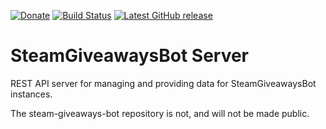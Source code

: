 [![Donate](https://img.shields.io/badge/-%E2%99%A5%20Donate-%23ff69b4)](https://hmlendea.go.ro/fund.html) [![Build Status](https://github.com/hmlendea/steam-giveaways-bot-server/actions/workflows/dotnet.yml/badge.svg)](https://github.com/hmlendea/steam-giveaways-bot-server/actions/workflows/dotnet.yml) [![Latest GitHub release](https://img.shields.io/github/v/release/hmlendea/steam-giveaways-bot-server)](https://github.com/hmlendea/steam-giveaways-bot-server/releases/latest)

# SteamGiveawaysBot Server

REST API server for managing and providing data for SteamGiveawaysBot instances.

The steam-giveaways-bot repository is not, and will not be made public.

